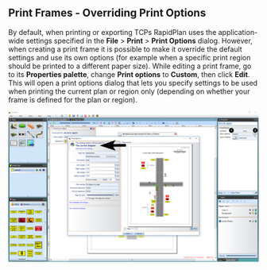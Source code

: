 ## Print Frames - Overriding Print Options 

By default, when printing or exporting TCPs RapidPlan uses the application-wide settings specified in the **File** > **Print** > **Print Options** dialog. However, when creating a print frame it is possible to make it override the default settings and use its own options (for example when a specific print region should be printed to a different paper size). While editing a print frame, go to its **Properties palette**, change **Print options** to **Custom**, then click **Edit**. This will open a print options dialog that lets you specify settings to be used when printing the current plan or region only (depending on whether your frame is defined for the plan or region).

![Overriding_print_options](./assets/Overriding_print_options.png)